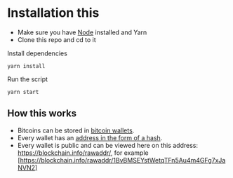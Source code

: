 # Installation this
- Make sure you have [Node](https://nodejs.org/en/) installed and Yarn 
- Clone this repo and cd to it

Install dependencies
```
yarn install
```

Run the script
```
yarn start
```

## How this works

- Bitcoins can be stored in [bitcoin wallets](https://bitcoin.org/en/choose-your-wallet).
- Every wallet has an [address in the form of a hash](https://blog.hubspot.com/marketing/bitcoin-address).
- Every wallet is public and can be viewed here on this address: https://blockchain.info/rawaddr/<wallet-address>, for example  [https://blockchain.info/rawaddr/1BvBMSEYstWetqTFn5Au4m4GFg7xJaNVN2] 


